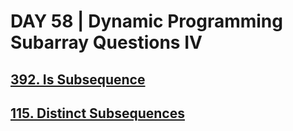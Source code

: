 # DAY 58 | Dynamic Programming Subarray Questions IV
## [392. Is Subsequence](https://leetcode.com/problems/is-subsequence/)
## [115. Distinct Subsequences](https://leetcode.com/problems/distinct-subsequences/)
